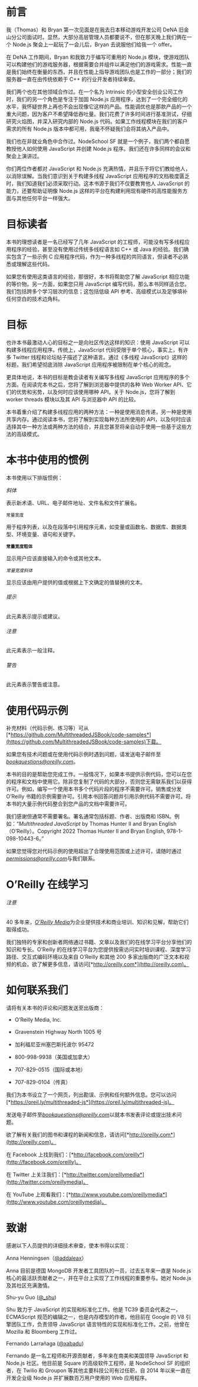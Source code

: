 # 前言

我（Thomas）和 Bryan 第一次见面是在我去日本移动游戏开发公司 DeNA 旧金山分公司面试时。显然，大部分高层管理人员都要说不，但在那天晚上我们俩在一个 Node.js 聚会上一起玩了一会儿后，Bryan 去说服他们给我一个 offer。

在 DeNA 工作期间，Bryan 和我致力于编写可重用的 Node.js 模块，使游戏团队可以构建他们的游戏服务器，根据需要合并组件以满足他们的游戏需求。性能一直是我们始终在衡量的东西，并且在性能上指导游戏团队也是工作的一部分；我们的服务器一直在由传统依赖于 C++ 的行业开发者持续审查。

我们两个也在其他领域合作过。在一个名为 Intrinsic 的小型安全创业公司工作时，我们的另一个角色是专注于加固 Node.js 应用程序，达到了一个完全细化的水平，我怀疑世界上再也不会出现像它这样的产品。性能调优也是那款产品的一个重大问题，因为客户不希望降低吞吐量。我们花费了许多时间进行基准测试，仔细研究火焰图，并深入研究内部的 Node.js 代码。如果工作线程模块在我们的客户需求的所有 Node.js 版本中都可用，我毫不怀疑我们会将其纳入产品中。

我们也在非就业角色中合作过。NodeSchool SF 就是一个例子，我们两个都自愿教授他人如何使用 JavaScript 并创建 Node.js 程序。我们还在许多同样的会议和聚会上演讲过。

你们两位作者都对 JavaScript 和 Node.js 充满热情，并且乐于将它们教给他人，以消除误解。当我们意识到关于构建多线程 JavaScript 应用程序的文档极度匮乏时，我们知道我们必须采取行动。这本书源于我们不仅要教育他人 JavaScript 的能力，还要帮助证明像 Node.js 这样的平台在构建利用现有硬件的高性能服务方面与其他任何平台一样强大。

# 目标读者

本书的理想读者是一名已经写了几年 JavaScript 的工程师，可能没有写多线程应用程序的经验，甚至没有使用过传统多线程语言如 C++ 或 Java 的经验。我们确实包含了一些示例 C 应用程序代码，作为一种多线程的共同语言，但读者不必熟悉或理解这些代码。

如果您有使用这类语言的经验，那很好，本书将帮助您了解 JavaScript 相应功能的等价物。另一方面，如果您只用 JavaScript 编写代码，那么本书同样适合您。我们包括跨多个学习层次的信息；这包括低级 API 参考、高级模式以及足够填补任何空白的技术边角料。

# 目标

也许本书最激动人心的目标之一是向社区传达这样的知识：使用 JavaScript 可以构建多线程应用程序。传统上，JavaScript 代码受限于单个核心，事实上，有许多 Twitter 线程和论坛帖子描述了这种语言。通过《多线程 JavaScript》这样的标题，我们希望彻底消除 JavaScript 应用程序被限制在单个核心的观念。

更具体地说，本书的目标是教会读者有关编写多线程 JavaScript 应用程序的多个方面。在阅读完本书之后，您将了解到浏览器中提供的各种 Web Worker API、它们的优势和劣势，以及何时应该使用哪种 API。关于 Node.js，您将了解到 worker threads 模块以及其 API 与浏览器中 API 的比较。

本书着重介绍了构建多线程应用的两种方法：一种是使用消息传递，另一种是使用共享内存。通过阅读本书，您将了解到实现每种方法所使用的 API，以及何时应该选择其中一种方法或两种方法的结合，并且您甚至将亲自动手使用一些基于这些方法的高级模式。

# 本书中使用的惯例

本书使用以下排版惯例：

*斜体*

表示新术语、URL、电子邮件地址、文件名和文件扩展名。

`常量宽度`

用于程序列表，以及在段落中引用程序元素，如变量或函数名、数据库、数据类型、环境变量、语句和关键字。

**`常量宽度粗体`**

显示用户应该直接输入的命令或其他文本。

*`常量宽度斜体`*

显示应该由用户提供的值或根据上下文确定的值替换的文本。

###### 提示

此元素表示提示或建议。

###### 注意

此元素表示一般注释。

###### 警告

此元素表示警告或注意。

# 使用代码示例

补充材料（代码示例、练习等）可从[*https://github.com/MultithreadedJSBook/code-samples*](https://github.com/MultithreadedJSBook/code-samples)下载。

如果您有技术问题或在使用代码示例时遇到问题，请发送电子邮件至*bookquestions@oreilly.com*。

本书的目的是帮助您完成工作。一般情况下，如果本书提供示例代码，您可以在您的程序和文档中使用它。除非您复制了代码的大部分，否则您无需联系我们以获得许可。例如，编写一个使用本书多个代码片段的程序不需要许可。销售或分发 O’Reilly 书籍的示例需要许可。引用本书回答问题并引用示例代码不需要许可。将本书的大量示例代码整合到您产品的文档中需要许可。

我们感谢但通常不需要署名。署名通常包括标题、作者、出版商和 ISBN。例如：“*Multithreaded JavaScript* by Thomas Hunter II and Bryan English（O’Reilly）。Copyright 2022 Thomas Hunter II and Bryan English, 978-1-098-10443-6。”

如果您觉得您对代码示例的使用超出了合理使用范围或上述许可，请随时通过*permissions@oreilly.com*与我们联系。

# O’Reilly 在线学习

###### 注意

40 多年来，[*O’Reilly Media*](http://oreilly.com)为企业提供技术和商业培训、知识和见解，帮助它们取得成功。

我们独特的专家和创新者网络通过书籍、文章以及我们的在线学习平台分享他们的知识和专长。O’Reilly 的在线学习平台为您提供按需访问实时培训课程、深度学习路径、交互式编码环境以及来自 O’Reilly 和其他 200 多家出版商的广泛文本和视频的机会。欲了解更多信息，请访问[*http://oreilly.com*](http://oreilly.com)。

# 如何联系我们

请将有关本书的评论和问题发送至出版商：

+   O’Reilly Media, Inc.

+   Gravenstein Highway North 1005 号

+   加利福尼亚州塞巴斯托波尔 95472

+   800-998-9938（美国或加拿大）

+   707-829-0515（国际或本地）

+   707-829-0104（传真）

我们为本书设立了一个网页，列出勘误、示例和任何额外信息。您可以访问[*https://oreil.ly/multithreaded-js*](https://oreil.ly/multithreaded-js)。

发送电子邮件至*bookquestions@oreilly.com*以就本书发表评论或提出技术问题。

欲了解有关我们的图书和课程的新闻和信息，请访问[*http://oreilly.com*](http://oreilly.com)。

在 Facebook 上找到我们：[*http://facebook.com/oreilly*](http://facebook.com/oreilly)。

在 Twitter 上关注我们：[*http://twitter.com/oreillymedia*](http://twitter.com/oreillymedia)。

在 YouTube 上观看我们：[*http://www.youtube.com/oreillymedia*](http://www.youtube.com/oreillymedia)。

# 致谢

感谢以下人员提供的详细技术审查，使本书得以实现：

Anna Henningsen（[@addaleax](https://twitter.com/addaleax)）

Anna 目前是德国 MongoDB 开发者工具团队的一员，过去五年来一直是 Node.js 核心的最活跃贡献者之一，并在平台上实现了工作线程的重要参与。她对 Node.js 及其社区充满激情。

Shu-yu Guo ([@_shu](https://twitter.com/_shu))

Shu 致力于 JavaScript 的实现和标准化工作。他是 TC39 委员会代表之一，ECMAScript 规范的编辑之一，也是内存模型的作者。他目前在 Google 的 V8 引擎团队工作，负责领导 JavaScript 语言特性的实现和标准化工作。之前，他曾在 Mozilla 和 Bloomberg 工作过。

Fernando Larrañaga ([@xabadu](https://twitter.com/xabadu))

Fernando 是一名工程师和开源贡献者，多年来在南美和美国领导 JavaScript 和 Node.js 社区。他目前是 Square 的高级软件工程师，是 NodeSchool SF 的组织者，在 Twilio 和 Groupon 等其他主要科技公司有过任职，自 2014 年以来一直在开发企业级 Node.js 并扩展数百万用户使用的 Web 应用程序。
